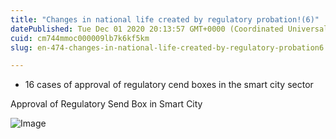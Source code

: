 ```yaml
---
title: "Changes in national life created by regulatory probation!(6)"
datePublished: Tue Dec 01 2020 20:13:57 GMT+0000 (Coordinated Universal Time)
cuid: cm744mmoc000009lb7k6kf5km
slug: en-474-changes-in-national-life-created-by-regulatory-probation6

---
```



- 16 cases of approval of regulatory cend boxes in the smart city sector

Approval of Regulatory Send Box in Smart City

![Image](https://cdn.hashnode.com/res/hashnode/image/upload/v1739498723304/0de221d3-9ce9-441f-9c4e-d6a599ec588f.jpeg)